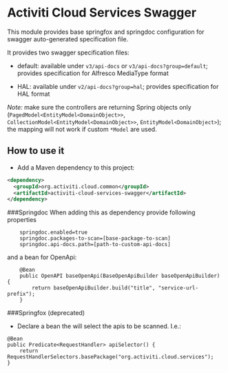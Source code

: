 # Activiti Cloud Services Swagger

This module provides base springfox and springdoc configuration for swagger auto-generated specification file.

It provides two swagger specification files:

-   default: available under `v3/api-docs` or `v3/api-docs?group=default`;
    provides specification for Alfresco MediaType format

-   HAL: available under `v2/api-docs?group=hal`; provides specification for HAL format

*Note:* make sure the controllers are returning Spring objects only (`PagedModel<EntityModel<DomainObject>>`,
`CollectionModel<EntityModel<DomainObject>>`, `EntityModel<DomainObject>`); the mapping will not work if custom `*Model`
are used.

## How to use it
- Add a Maven dependency to this project:

```xml
<dependency>
  <groupId>org.activiti.cloud.common</groupId>
  <artifactId>activiti-cloud-services-swagger</artifactId>
</dependency>
```

###Springdoc
When adding this as dependency provide following properties
```
    springdoc.enabled=true
    springdoc.packages-to-scan=[base-package-to-scan]
    springdoc.api-docs.path=[path-to-custom-api-docs]
```
and a bean for OpenApi:
```
    @Bean
    public OpenAPI baseOpenApi(BaseOpenApiBuilder baseOpenApiBuilder) {
        return baseOpenApiBuilder.build("title", "service-url-prefix");
    }
```

###Springfox (deprecated)
- Declare a bean the will select the apis to be scanned. I.e.:
```
@Bean
public Predicate<RequestHandler> apiSelector() {
    return RequestHandlerSelectors.basePackage("org.activiti.cloud.services");
}
```
